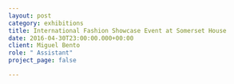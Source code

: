 ```yaml
---
layout: post
category: exhibitions
title: International Fashion Showcase Event at Somerset House
date: 2016-04-30T23:00:00.000+00:00
client: Miguel Bento
role: " Assistant"
project_page: false

---
```

